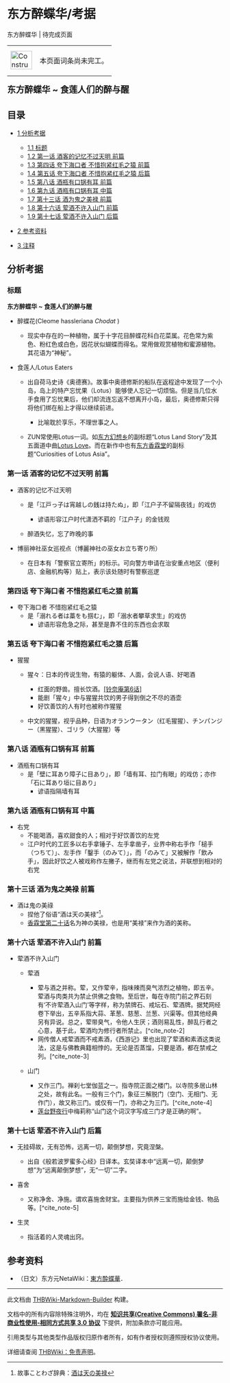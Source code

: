 # 东方醉蝶华/考据

<!-- source html: G:\repos\THBWiki-Markdown-Builder\THBWikiMarkdown\Temp\main\6\6c\ns0%3A%E4%B8%9C%E6%96%B9%E9%86%89%E8%9D%B6%E5%8D%8E%2F%E8%80%83%E6%8D%AE.html -->

东方醉蝶华 | 待完成页面

<center>

<table>
<tbody><tr>
<td class="mbox-image"><div style="width: 52px;">
  <a href="./文件-ConstructionClock.png.md" class="image"><img alt="ConstructionClock.png" src="https://upload.thwiki.cc/thumb/f/f1/ConstructionClock.png/50px-ConstructionClock.png" decoding="async" loading="lazy" width="50" height="43" srcset="https://upload.thwiki.cc/thumb/f/f1/ConstructionClock.png/75px-ConstructionClock.png 1.5x, https://upload.thwiki.cc/thumb/f/f1/ConstructionClock.png/100px-ConstructionClock.png 2x" data-file-width="689" data-file-height="587"></a></div></td>
<td class="mbox-text" style=""><br>本页面词条尚未完工。<br><br></td>
</tr>
</tbody></table>


</center>
  
<big><big> **东方醉蝶华 ~ 食莲人们的醉与醒** </big></big>
  


## 目录

- [1 分析考据](#分析考据)

  - [1.1 标题](#标题)
  - [1.2 第一话 酒客的记忆不过天明 前篇](#第一话_酒客的记忆不过天明_前篇)
  - [1.3 第四话 夸下海口者 不惜抱紧红毛之猿 前篇](#第四话_夸下海口者_不惜抱紧红毛之猿_前篇)
  - [1.4 第五话 夸下海口者 不惜抱紧红毛之猿 后篇](#第五话_夸下海口者_不惜抱紧红毛之猿_后篇)
  - [1.5 第八话 酒瓶有口锅有耳 前篇](#第八话_酒瓶有口锅有耳_前篇)
  - [1.6 第九话 酒瓶有口锅有耳 中篇](#第九话_酒瓶有口锅有耳_中篇)
  - [1.7 第十三话 酒为鬼之美禄 前篇](#第十三话_酒为鬼之美禄_前篇)
  - [1.8 第十六话 荤酒不许入山门 前篇](#第十六话_荤酒不许入山门_前篇)
  - [1.9 第十七话 荤酒不许入山门 后篇](#第十七话_荤酒不许入山门_后篇)



- [2 参考资料](#参考资料)
- [3 注释](#注释)





## 分析考据

### 标题
  
 **东方醉蝶华 ~ 食莲人们的醉与醒** 
  

- 醉蝶花(Cleome hassleriana  *Chodat* )
  - 现实中存在的一种植物，属于十字花目醉蝶花科白花菜属。花色常为紫色、粉红色或白色，因花状似蝴蝶而得名。常用做观赏植物和蜜源植物。其花语为“神秘”。

- 食莲人/Lotus Eaters
  - 出自荷马史诗《奥德赛》。故事中奥德修斯的船队在返程途中发现了一个小岛，岛上的特产忘忧果（Lotus）能够使人忘记一切烦恼。但是当几位水手食用了忘忧果后，他们却流连忘返不想离开小岛，最后，奥德修斯只得将他们绑在船上才得以继续前进。
    - 比喻耽於享乐，不理世事之人。

  - ZUN常使用Lotus一词。如[东方幻想乡](./东方幻想乡.md)的副标题“Lotus Land Story”及其五面道中曲[Lotus Love](./Lotus_Love.md)。而在新作中也有[东方香霖堂](./东方香霖堂.md)的副标题“Curiosities of Lotus Asia”。



### 第一话 酒客的记忆不过天明 前篇
- 酒客的记忆不过天明
  - 是「江戸っ子は宵越しの銭は持たぬ」，即「江户子不留隔夜钱」的戏仿
    - 谚语形容江户时代潇洒不羁的「江户子」的金钱观

  - 醉酒失忆，忘了昨晚的事

- 博丽神社巫女巡视点（博麗神社の巫女お立ち寄り所）
  - 在日本有「警察官立寄所」的标示。可向警方申请在治安重点地区（便利店、金融机构等）贴上，表示该处随时有警察巡逻



### 第四话 夸下海口者 不惜抱紧红毛之猿 前篇
- 夸下海口者 不惜抱紧红毛之猿
  - 是「溺れる者は藁をも掴む」，即「溺水者攀草求生」的戏仿
    - 谚语形容危急之际，甚至是靠不住的东西也会求取




### 第五话 夸下海口者 不惜抱紧红毛之猿 后篇
- 猩猩
  - 猩々：日本的传说生物，有猿的躯体、人面，会说人语、好喝酒
    - 红面的野兽。擅长饮酒。[&#91;铃奈庵第6话&#93;](./东方铃奈庵-第六话.md)
    - 能剧「猩々」中与猩猩共饮的男子得到倒之不尽的酒壶
    - 好饮善饮的人有时也被称作猩猩

  - 中文的猩猩，视乎品种，日语为オランウータン（红毛猩猩）、チンパンジー（黑猩猩）、ゴリラ（大猩猩）等



### 第八话 酒瓶有口锅有耳 前篇
- 酒瓶有口锅有耳
  - 是「壁に耳あり障子に目あり」，即「墙有耳、拉门有眼」的戏仿；亦作「石に耳あり垣に目あり」
    - 谚语指隔墙有耳




### 第九话 酒瓶有口锅有耳 中篇
- 右党
  - 不能喝酒，喜欢甜食的人；相对于好饮善饮的左党
  - 江户时代的工匠多以右手拿锤子、左手拿凿子，业界中称右手作「槌手（つちて）」、左手作「鑿手（のみて）」，而「のみて」又被解作「飲み手」，因此好饮之人被戏称作左撇子，继而有左党之说法，并联想到相对的右党



### 第十三话 酒为鬼之美禄 前篇
- 酒は鬼の美祿
  - 捏他了俗语“酒は天の美禄”[^cite_note-1]。
  - [香霖堂第二十话](./东方香霖堂-第20话.md)名为神の美禄，也是用“美禄”来作为酒的美称。



### 第十六话 荤酒不许入山门 前篇
- 荤酒不许入山门
  - 荤酒
    - 荤与酒之并称。荤，又作荤辛，指味辣而臭气浓烈之植物，即五辛。荤酒与肉类共为禁止供佛之食物。至后世，每在寺院门前之界石刻有‘不许荤酒入山门’等字样，称为禁牌石、戒坛石、荤酒牌。据梵网经卷下举出，五辛系指大蒜、革葱、慈葱、兰葱、兴渠等。但其他经典另有异说。总之，荤带臭气，令他人生厌；酒则易乱性，醉乱行者之心意，基于此，荤酒均为修行者所禁止。[^cite_note-2]
    - 网传僧人戒荤酒而不戒素酒，《西游记》里也出现了荤酒和素酒这类说法，这是与佛教典籍相悖的。无论是否蒸馏，只要是酒，都在禁戒之列。[^cite_note-3]

  - 山门
    - 又作三门。禅刹七堂伽蓝之一。指寺院正面之楼门。以寺院多居山林之处，故有此名。一般有三个门，象征三解脱门（空门、无相门、无作门），故又称三门。或仅有一门，亦称之为三门。[^cite_note-4]
    - [莲台野夜行](./莲台野夜行-附带故事.md)中梅莉称“山门这个词汉字写成三门才是正确的啊”。




### 第十七话 荤酒不许入山门 后篇
- 无挂碍故，无有恐怖，远离一切，颠倒梦想，究竟涅槃。
  - 出自《般若波罗蜜多心经》日译本。玄奘译本中“远离一切，颠倒梦想”为“远离颠倒梦想”，无“一切”二字。

- 喜舍
  - 又称净舍、净施。谓欢喜施舍财宝。主要指为供养三宝而施给金钱、物品等。[^cite_note-5]

- 生灵
  - 指活着的人灵魂出窍。



## 参考资料
- （日文）东方元NetaWiki：[東方酔蝶華](https://seesaawiki.jp/toho-motoneta_2nd/d/������ĳ��)．


[^cite_note-1]: 故事ことわざ辞典：[酒は天の美禄](http://kotowaza-allguide.com/sa/sakewatennobiroku.html)





---

此文档由 [THBWiki-Markdown-Builder](https://github.com/Delsin-Yu/THBWiki-Markdown-Builder) 构建。

文档中的所有内容除特殊注明外，均在 [**知识共享(Creative Commons) 署名-非商业性使用-相同方式共享 3.0 协议**](https://creativecommons.org/licenses/by-sa/3.0/deed.zh-hans) 下提供，附加条款亦可能应用。

引用类型与其他类型作品版权归原作者所有，如有作者授权则遵照授权协议使用。

详细请查阅 [THBWiki：免责声明](https://thbwiki.cc/THBWiki:%E5%85%8D%E8%B4%A3%E5%A3%B0%E6%98%8E)。

